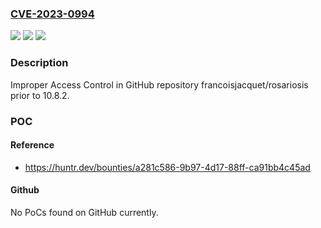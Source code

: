 ### [CVE-2023-0994](https://cve.mitre.org/cgi-bin/cvename.cgi?name=CVE-2023-0994)
![](https://img.shields.io/static/v1?label=Product&message=francoisjacquet%2Frosariosis&color=blue)
![](https://img.shields.io/static/v1?label=Version&message=%3C%2010.8.2%20&color=brighgreen)
![](https://img.shields.io/static/v1?label=Vulnerability&message=CWE-284%20Improper%20Access%20Control&color=brighgreen)

### Description

Improper Access Control in GitHub repository francoisjacquet/rosariosis prior to 10.8.2.

### POC

#### Reference
- https://huntr.dev/bounties/a281c586-9b97-4d17-88ff-ca91bb4c45ad

#### Github
No PoCs found on GitHub currently.

